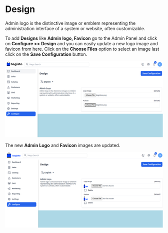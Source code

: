 # Design

Admin logo is the distinctive image or emblem representing the administration interface of a system or website, often customizable.

To add **Designs** like **Admin logo, Favicon** go to the Admin Panel and click on **Configure >> Design** and you can easily update a new logo image and favicon from here. Click on the **Choose Files** option to select an image last click on the **Save Configuration** button.

![Design](../../assets/2.3.0/images/configure/design.png)

The new **Admin Logo** and **Favicon** images are updated.

![Design Output](../../assets/2.3.0/images/configure/designOutput.png)
